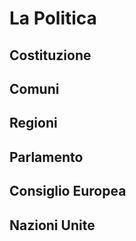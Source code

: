 # La Politica

## Costituzione

## Comuni

## Regioni

## Parlamento

## Consiglio Europea

## Nazioni Unite